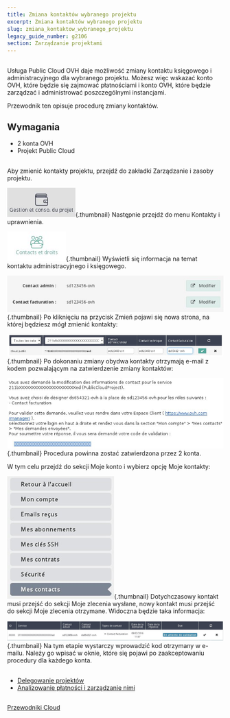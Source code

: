 ```yaml
---
title: Zmiana kontaktów wybranego projektu
excerpt: Zmiana kontaktów wybranego projektu
slug: zmiana_kontaktow_wybranego_projektu
legacy_guide_number: g2106
section: Zarządzanie projektami
---
```



## 
Usługa Public Cloud OVH daje możliwość zmiany kontaktu księgowego i administracyjnego dla wybranego projektu. 
Możesz więc wskazać konto OVH, które będzie się zajmować płatnościami i konto OVH, które będzie zarządzać i administrować poszczególnymi instancjami. 

Przewodnik ten opisuje procedurę zmiany kontaktów.


## Wymagania

- 2 konta OVH
- Projekt Public Cloud




## 
Aby zmienić kontakty projektu, przejdź do zakładki Zarządzanie i zasoby projektu.

![](images/img_3825.jpg){.thumbnail}
Następnie przejdź do menu Kontakty i uprawnienia.

![](images/img_3822.jpg){.thumbnail}
Wyświetli się informacja na temat kontaktu administracyjnego i księgowego.

![](images/img_3823.jpg){.thumbnail}
Po kliknięciu na przycisk Zmień pojawi się nowa strona, na której będziesz mógł zmienić kontakty:

![](images/img_3819.jpg){.thumbnail}
Po dokonaniu zmiany obydwa kontakty otrzymają e-mail z kodem pozwalającym na zatwierdzenie zmiany kontaktów:

![](images/img_3820.jpg){.thumbnail}
Procedura powinna zostać zatwierdzona przez 2 konta. 

W tym celu przejdź do sekcji Moje konto i wybierz opcję Moje kontakty:

![](images/img_3824.jpg){.thumbnail}
Dotychczasowy kontakt musi przejść do sekcji Moje zlecenia wysłane, nowy kontakt musi przejść do sekcji Moje zlecenia otrzymane.
Widoczna będzie taka informacja:

![](images/img_3821.jpg){.thumbnail}
Na tym etapie wystarczy wprowadzić kod otrzymany w e-mailu. Należy go wpisać w oknie, które się pojawi po zaakceptowaniu procedury dla każdego konta.


## 

- [Delegowanie projektów]({legacy}1914)
- [Analizowanie płatności i zarządzanie nimi]({legacy}2031)




## 
[Przewodniki Cloud]({legacy}1785)

